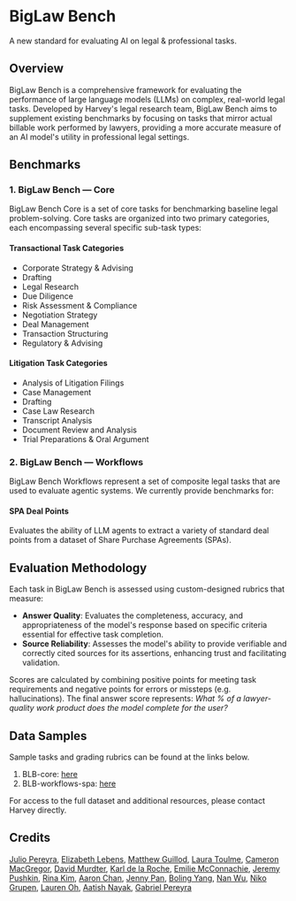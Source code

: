 # BigLaw Bench
A new standard for evaluating AI on legal & professional tasks.

## Overview
BigLaw Bench is a comprehensive framework for evaluating the performance of large language models (LLMs) on complex, real-world legal tasks. Developed by Harvey's legal research team, BigLaw Bench aims to supplement existing benchmarks by focusing on tasks that mirror actual billable work performed by lawyers, providing a more accurate measure of an AI model's utility in professional legal settings.

## Benchmarks

### 1. BigLaw Bench — Core
BigLaw Bench Core is a set of core tasks for benchmarking baseline legal problem-solving. Core tasks are organized into two primary categories, each encompassing several specific sub-task types:

#### Transactional Task Categories
- Corporate Strategy & Advising
- Drafting
- Legal Research
- Due Diligence
- Risk Assessment & Compliance
- Negotiation Strategy
- Deal Management
- Transaction Structuring
- Regulatory & Advising

#### Litigation Task Categories
- Analysis of Litigation Filings
- Case Management
- Drafting
- Case Law Research
- Transcript Analysis
- Document Review and Analysis
- Trial Preparations & Oral Argument

### 2. BigLaw Bench — Workflows
BigLaw Bench Workflows represent a set of composite legal tasks that are used to evaluate agentic systems. We currently provide benchmarks for:

#### SPA Deal Points
Evaluates the ability of LLM agents to extract a variety of standard deal points from a dataset of Share Purchase Agreements (SPAs). 

## Evaluation Methodology
Each task in BigLaw Bench is assessed using custom-designed rubrics that measure:
- **Answer Quality**: Evaluates the completeness, accuracy, and appropriateness of the model's response based on specific criteria essential for effective task completion.
- **Source Reliability**: Assesses the model's ability to provide verifiable and correctly cited sources for its assertions, enhancing trust and facilitating validation.

Scores are calculated by combining positive points for meeting task requirements and negative points for errors or missteps (e.g. hallucinations). The final answer score represents: *What % of a lawyer-quality work product does the model complete for the user?*

## Data Samples
Sample tasks and grading rubrics can be found at the links below.

1. BLB-core: [here](blb-core)
2. BLB-workflows-spa: [here](blb-workflows/spa)

For access to the full dataset and additional resources, please contact Harvey directly.

## Credits
[Julio Pereyra](https://www.linkedin.com/in/julio-pereyra-411738147), [Elizabeth Lebens](https://www.linkedin.com/in/beth-lebens-777847263), [Matthew Guillod](https://www.linkedin.com/in/matthew-guillod-284671116), [Laura Toulme](https://www.linkedin.com/in/laura-toulme-a6b66182), [Cameron MacGregor](https://www.linkedin.com/in/cameron-macgregor-396580164), [David Murdter](https://www.linkedin.com/in/davidmurdter), [Karl de la Roche](https://www.linkedin.com/in/karldelaroche), [Emilie McConnachie](https://www.linkedin.com/in/emilie-mcconnachie), [Jeremy Pushkin](https://www.linkedin.com/in/jeremypushkin), [Rina Kim](https://www.linkedin.com/in/rinakime), [Aaron Chan](https://www.linkedin.com/in/aaron-y-chan), [Jenny Pan](https://www.linkedin.com/in/jennyypan), [Boling Yang](https://www.linkedin.com/in/boling-yang-104534123), [Nan Wu](https://www.linkedin.com/in/nan-wu-41895bb7), [Niko Grupen](https://www.linkedin.com/in/nikogrupen), [Lauren Oh](https://www.linkedin.com/in/lauren-dayoun-oh), [Aatish Nayak](https://www.linkedin.com/in/aatishn), [Gabriel Pereyra](https://www.linkedin.com/in/gabepereyra)
